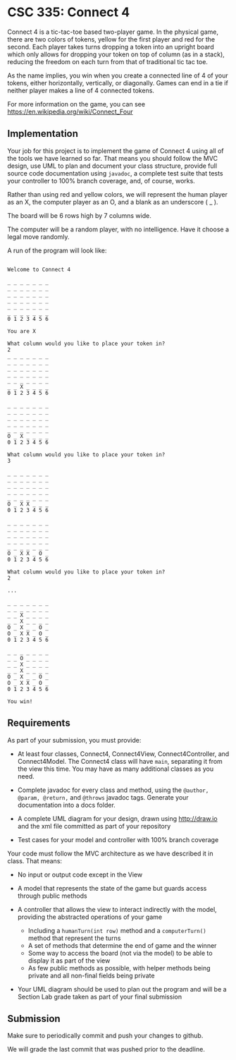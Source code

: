 # CSC 335: Connect 4

Connect 4 is a tic-tac-toe based two-player game. In the physical game, there are two colors
of tokens, yellow for the first player and red for the second. Each player takes turns 
dropping a token into an upright board which only allows for dropping your token on top of 
column (as in a stack), reducing the freedom on each turn from that of traditional tic tac toe.

As the name implies, you win when you create a connected line of 4 of your tokens, either
horizontally, vertically, or diagonally. Games can end in a tie if neither player makes a line
of 4 connected tokens.

For more information on the game, you can see <https://en.wikipedia.org/wiki/Connect_Four>

## Implementation

Your job for this project is to implement the game of Connect 4 using all of the tools we have
learned so far. That means you should follow the MVC design, use UML to plan and document your
class structure, provide full source code documentation using ``javadoc``, a complete test suite
that tests your controller to 100% branch coverage, and, of course, works.

Rather than using red and yellow colors, we will represent the human player as an X, the computer
player as an O, and a blank as an underscore ( _ ).  

The board will be 6 rows high by 7 columns wide. 

The computer will be a random player, with no intelligence. Have it choose a legal move randomly.

A run of the program will look like:

```

Welcome to Connect 4

_ _ _ _ _ _ _ 
_ _ _ _ _ _ _ 
_ _ _ _ _ _ _ 
_ _ _ _ _ _ _ 
_ _ _ _ _ _ _ 
_ _ _ _ _ _ _ 
0 1 2 3 4 5 6 

You are X

What column would you like to place your token in?
2
_ _ _ _ _ _ _ 
_ _ _ _ _ _ _ 
_ _ _ _ _ _ _ 
_ _ _ _ _ _ _ 
_ _ _ _ _ _ _ 
_ _ X _ _ _ _ 
0 1 2 3 4 5 6 

_ _ _ _ _ _ _ 
_ _ _ _ _ _ _ 
_ _ _ _ _ _ _ 
_ _ _ _ _ _ _ 
_ _ _ _ _ _ _ 
O _ X _ _ _ _ 
0 1 2 3 4 5 6 

What column would you like to place your token in?
3

_ _ _ _ _ _ _ 
_ _ _ _ _ _ _ 
_ _ _ _ _ _ _ 
_ _ _ _ _ _ _ 
_ _ _ _ _ _ _ 
O _ X X _ _ _ 
0 1 2 3 4 5 6 

_ _ _ _ _ _ _ 
_ _ _ _ _ _ _ 
_ _ _ _ _ _ _ 
_ _ _ _ _ _ _ 
_ _ _ _ _ _ _ 
O _ X X _ O _ 
0 1 2 3 4 5 6 

What column would you like to place your token in?
2

...

_ _ _ _ _ _ _ 
_ _ _ _ _ _ _ 
_ _ X _ _ _ _ 
_ _ X _ _ _ _ 
O _ X _ _ O _ 
O _ X X _ O _ 
0 1 2 3 4 5 6 

_ _ _ _ _ _ _ 
_ _ O _ _ _ _ 
_ _ X _ _ _ _ 
_ _ X _ _ _ _ 
O _ X _ _ O _ 
O _ X X _ O _ 
0 1 2 3 4 5 6 

You win!

```

## Requirements

As part of your submission, you must provide:

- At least four classes, Connect4, Connect4View, Connect4Controller, and Connect4Model. The Connect4 class will have ``main``, separating
it from the view this time. You may have as many additional classes as you need.

- Complete javadoc for every class and method, using the ``@author, @param, @return,`` and ``@throws`` javadoc tags. Generate
your documentation into a docs folder.

- A complete UML diagram for your design, drawn using <http://draw.io> and the xml file committed as part of your repository

- Test cases for your model and controller with 100% branch coverage

Your code must follow the MVC architecture as we have described it in class. That means:

- No input or output code except in the View

- A model that represents the state of the game but guards access through public methods

- A controller that allows the view to interact indirectly with the model, providing the abstracted operations of your game
    - Including a ``humanTurn(int row)`` method and a ``computerTurn()`` method that represent the turns
    - A set of methods that determine the end of game and the winner
    - Some way to access the board (not via the model) to be able to display it as part of the view
    - As few public methods as possible, with helper methods being private and all non-final fields being private
    
- Your UML diagram should be used to plan out the program and will be a Section Lab grade taken as part of your final submission

  
## Submission

Make sure to periodically commit and push your changes to github. 

We will grade the last commit that was pushed prior to the deadline.

